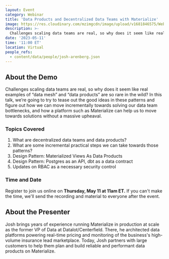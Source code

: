 ```yaml
---
layout: Event
category: Webinar
title: 'Data Products and Decentralized Data Teams with Materialize'
image: https://res.cloudinary.com/mzimgcdn/image/upload/v1681846575/Webinar-data-mesh-header.webp
description: >-
  Challenges scaling data teams are real, so why does it seem like real examples of “data mesh” and “data products” are so rare in the wild? In this talk, we’re going to try to tease out the good ideas in these patterns and figure out how we can move incrementally towards solving our data team bottlenecks, and how a platform such as Materialize can help us to move towards solutions without a massive upheaval.
date: '2023-05-11'
time: '11:00 ET'
location: Virtual
people_refs:
  - content/data/people/josh-arenberg.json
---
```


## About the Demo

Challenges scaling data teams are real, so why does it seem like real examples of “data mesh” and “data products” are so rare in the wild? In this talk, we’re going to try to tease out the good ideas in these patterns and figure out how we can move incrementally towards solving our data team bottlenecks, and how a platform such as Materialize can help us to move towards solutions without a massive upheaval.

### Topics Covered

1. What are decentralized data teams and data products?
2. What are some incremental practical steps we can take towards those patterns?
3. Design Pattern: Materialized Views As Data Products
4. Design Pattern: Postgres as an API, dbt as a data contract
5. Updates on RBAC as a necessary security control

### Time and Date

Register to join us online on **Thursday, May 11 at 11am ET.** If you can't make the time, we'll send the recording and material to everyone after the event.

## About the Presenter

Josh brings years of experience running Materialize in production at scale as the former VP of Data at Datalot/Centerfield. There, he architected data platforms powering real-time pricing and monitoring of the business's high-volume insurance lead marketplace. Today, Josh partners with large customers to help them plan and build reliable and performant data products on Materialize.
